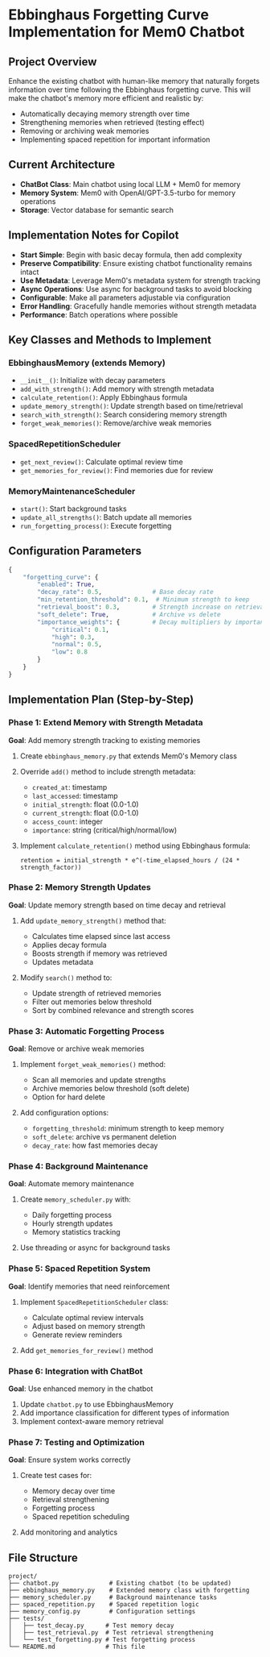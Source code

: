 # Ebbinghaus Forgetting Curve Implementation for Mem0 Chatbot

## Project Overview

Enhance the existing chatbot with human-like memory that naturally forgets information over time following the Ebbinghaus forgetting curve. This will make the chatbot's memory more efficient and realistic by:

- Automatically decaying memory strength over time
- Strengthening memories when retrieved (testing effect)
- Removing or archiving weak memories
- Implementing spaced repetition for important information

## Current Architecture

- **ChatBot Class**: Main chatbot using local LLM + Mem0 for memory
- **Memory System**: Mem0 with OpenAI/GPT-3.5-turbo for memory operations
- **Storage**: Vector database for semantic search

## Implementation Notes for Copilot

- **Start Simple**: Begin with basic decay formula, then add complexity
- **Preserve Compatibility**: Ensure existing chatbot functionality remains intact
- **Use Metadata**: Leverage Mem0's metadata system for strength tracking
- **Async Operations**: Use async for background tasks to avoid blocking
- **Configurable**: Make all parameters adjustable via configuration
- **Error Handling**: Gracefully handle memories without strength metadata
- **Performance**: Batch operations where possible

## Key Classes and Methods to Implement

### EbbinghausMemory (extends Memory)

- `__init__()`: Initialize with decay parameters
- `add_with_strength()`: Add memory with strength metadata
- `calculate_retention()`: Apply Ebbinghaus formula
- `update_memory_strength()`: Update strength based on time/retrieval
- `search_with_strength()`: Search considering memory strength
- `forget_weak_memories()`: Remove/archive weak memories

### SpacedRepetitionScheduler

- `get_next_review()`: Calculate optimal review time
- `get_memories_for_review()`: Find memories due for review

### MemoryMaintenanceScheduler

- `start()`: Start background tasks
- `update_all_strengths()`: Batch update all memories
- `run_forgetting_process()`: Execute forgetting

## Configuration Parameters

```python
{
    "forgetting_curve": {
        "enabled": True,
        "decay_rate": 0.5,              # Base decay rate
        "min_retention_threshold": 0.1,  # Minimum strength to keep
        "retrieval_boost": 0.3,         # Strength increase on retrieval
        "soft_delete": True,            # Archive vs delete
        "importance_weights": {         # Decay multipliers by importance
            "critical": 0.1,
            "high": 0.3,
            "normal": 0.5,
            "low": 0.8
        }
    }
}
```


## Implementation Plan (Step-by-Step)

### Phase 1: Extend Memory with Strength Metadata

**Goal**: Add memory strength tracking to existing memories

1. Create `ebbinghaus_memory.py` that extends Mem0's Memory class
2. Override `add()` method to include strength metadata:
   - `created_at`: timestamp
   - `last_accessed`: timestamp
   - `initial_strength`: float (0.0-1.0)
   - `current_strength`: float (0.0-1.0)
   - `access_count`: integer
   - `importance`: string (critical/high/normal/low)

3. Implement `calculate_retention()` method using Ebbinghaus formula:
   ```
   retention = initial_strength * e^(-time_elapsed_hours / (24 * strength_factor))
   ```

### Phase 2: Memory Strength Updates

**Goal**: Update memory strength based on time decay and retrieval

1. Add `update_memory_strength()` method that:
   - Calculates time elapsed since last access
   - Applies decay formula
   - Boosts strength if memory was retrieved
   - Updates metadata

2. Modify `search()` method to:
   - Update strength of retrieved memories
   - Filter out memories below threshold
   - Sort by combined relevance and strength scores

### Phase 3: Automatic Forgetting Process

**Goal**: Remove or archive weak memories

1. Implement `forget_weak_memories()` method:
   - Scan all memories and update strengths
   - Archive memories below threshold (soft delete)
   - Option for hard delete

2. Add configuration options:
   - `forgetting_threshold`: minimum strength to keep memory
   - `soft_delete`: archive vs permanent deletion
   - `decay_rate`: how fast memories decay

### Phase 4: Background Maintenance

**Goal**: Automate memory maintenance

1. Create `memory_scheduler.py` with:
   - Daily forgetting process
   - Hourly strength updates
   - Memory statistics tracking

2. Use threading or async for background tasks

### Phase 5: Spaced Repetition System

**Goal**: Identify memories that need reinforcement

1. Implement `SpacedRepetitionScheduler` class:
   - Calculate optimal review intervals
   - Adjust based on memory strength
   - Generate review reminders

2. Add `get_memories_for_review()` method

### Phase 6: Integration with ChatBot

**Goal**: Use enhanced memory in the chatbot

1. Update `chatbot.py` to use EbbinghausMemory
2. Add importance classification for different types of information
3. Implement context-aware memory retrieval

### Phase 7: Testing and Optimization

**Goal**: Ensure system works correctly

1. Create test cases for:
   - Memory decay over time
   - Retrieval strengthening
   - Forgetting process
   - Spaced repetition scheduling

2. Add monitoring and analytics

## File Structure

```
project/
├── chatbot.py              # Existing chatbot (to be updated)
├── ebbinghaus_memory.py    # Extended memory class with forgetting
├── memory_scheduler.py     # Background maintenance tasks
├── spaced_repetition.py    # Spaced repetition logic
├── memory_config.py        # Configuration settings
├── tests/
│   ├── test_decay.py      # Test memory decay
│   ├── test_retrieval.py  # Test retrieval strengthening
│   └── test_forgetting.py # Test forgetting process
└── README.md              # This file
```

